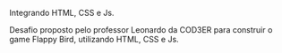 Integrando HTML, CSS e Js.

Desafio proposto pelo professor Leonardo da COD3ER para construir o game Flappy Bird, utilizando HTML, CSS e Js.